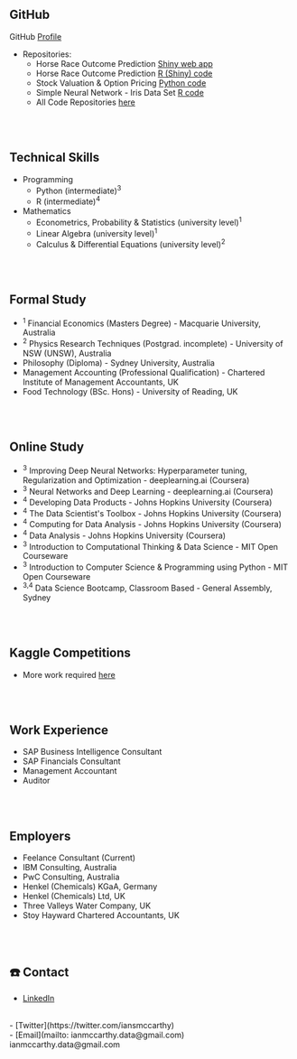 ## GitHub
GitHub [Profile](https://github.com/ismccarthy)
<br>
  - Repositories:
    - Horse Race Outcome Prediction [Shiny web app](https://ianmccarthy.shinyapps.io/HorseRace/)
    - Horse Race Outcome Prediction [R (Shiny) code](https://github.com/ismccarthy/HorseRace_App)
    - Stock Valuation & Option Pricing [Python code](https://github.com/ismccarthy/StockValuation)
    - Simple Neural Network - Iris Data Set [R code](https://github.com/ismccarthy/IrisNeuralNetwork)
    - All Code Repositories [here](https://github.com/ismccarthy)
<br>
<br>

## Technical Skills
- Programming
  - Python (intermediate)<sup>3</sup>
  - R (intermediate)<sup>4</sup>
- Mathematics
  - Econometrics, Probability & Statistics (university level)<sup>1</sup>
  - Linear Algebra (university level)<sup>1</sup>
  - Calculus & Differential Equations (university level)<sup>2</sup>
<br>
<br>

## Formal Study
 - <sup>1</sup> Financial Economics (Masters Degree) - Macquarie University, Australia
 - <sup>2</sup> Physics Research Techniques (Postgrad. incomplete) - University of NSW (UNSW), Australia
 - Philosophy (Diploma) - Sydney University, Australia
 - Management Accounting (Professional Qualification) - Chartered Institute of Management Accountants, UK
 - Food Technology (BSc. Hons) - University of Reading, UK
<br>
<br>

## Online Study
- <sup>3</sup> Improving Deep Neural Networks: Hyperparameter tuning, Regularization and Optimization - deeplearning.ai (Coursera)
- <sup>3</sup> Neural Networks and Deep Learning - deeplearning.ai (Coursera)
- <sup>4</sup> Developing Data Products - Johns Hopkins University (Coursera)
- <sup>4</sup> The Data Scientist's Toolbox - Johns Hopkins University (Coursera)
- <sup>4</sup> Computing for Data Analysis - Johns Hopkins University (Coursera)
- <sup>4</sup> Data Analysis - Johns Hopkins University (Coursera)
- <sup>3</sup> Introduction to Computational Thinking & Data Science - MIT Open Courseware
- <sup>3</sup> Introduction to Computer Science & Programming using Python - MIT Open Courseware
- <sup>3,4</sup> Data Science Bootcamp, Classroom Based - General Assembly, Sydney
<br>
<br>

## Kaggle Competitions
- More work required [here](https://www.kaggle.com/ianmccarthy)
<br>
<br>

## Work Experience
- SAP Business Intelligence Consultant
- SAP Financials Consultant
- Management Accountant
- Auditor
<br>
<br>

## Employers
- Feelance Consultant (Current)
- IBM Consulting, Australia
- PwC Consulting, Australia
- Henkel (Chemicals) KGaA, Germany
- Henkel (Chemicals) Ltd, UK
- Three Valleys Water Company, UK
- Stoy Hayward Chartered Accountants, UK
<br>
<br>

## :telephone: Contact
  - [LinkedIn](https://www.linkedin.com/in/ismccarthy/)
<br>
  - [Twitter](https://twitter.com/iansmccarthy)
<br>
  - [Email](mailto: ianmccarthy.data@gmail.com) ianmccarthy.data@gmail.com
<br>
<br>
